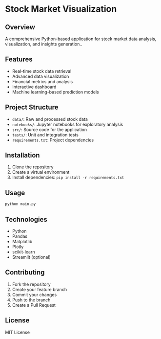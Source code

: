 # Stock Market Visualization

## Overview
A comprehensive Python-based application for stock market data analysis, visualization, and insights generation..

## Features
- Real-time stock data retrieval
- Advanced data visualization
- Financial metrics and analysis
- Interactive dashboard
- Machine learning-based prediction models

## Project Structure
- `data/`: Raw and processed stock data
- `notebooks/`: Jupyter notebooks for exploratory analysis
- `src/`: Source code for the application
- `tests/`: Unit and integration tests
- `requirements.txt`: Project dependencies

## Installation
1. Clone the repository
2. Create a virtual environment
3. Install dependencies: `pip install -r requirements.txt`

## Usage
```bash
python main.py
```

## Technologies
- Python
- Pandas
- Matplotlib
- Plotly
- scikit-learn
- Streamlit (optional)

## Contributing
1. Fork the repository
2. Create your feature branch
3. Commit your changes
4. Push to the branch
5. Create a Pull Request

## License
MIT License
